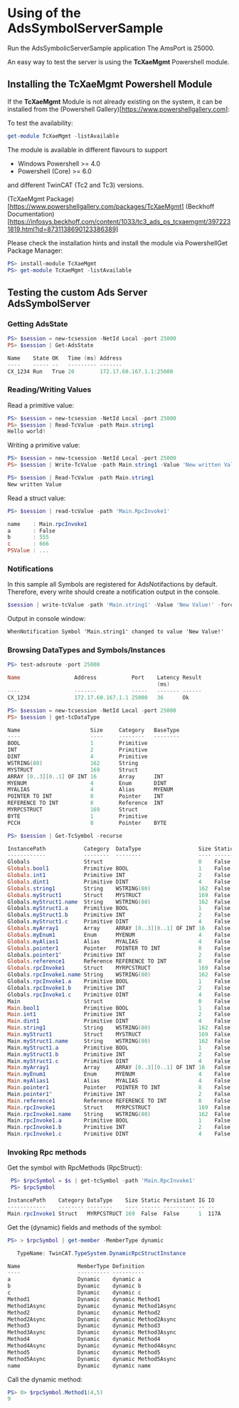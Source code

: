 ﻿# Using of the AdsSymbolServerSample

Run the AdsSymbolicServerSample application
The AmsPort is 25000.

An easy way to test the server is using the **TcXaeMgmt** Powershell module.

## Installing the **TcXaeMgmt** Powershell Module

If the **TcXaeMgmt** Module is not already existing on the system, it 
can be installed from the (Powershell Gallery)[https://www.powershellgallery.com]:

To test the availability:

```powershell
get-module TcXaeMgmt -listAvailable
```

The module is available in different flavours to support

- Windows Powershell >= 4.0
- Powershell (Core) >= 6.0

and different TwinCAT (Tc2 and Tc3) versions.

(TcXaeMgmt Package)[https://www.powershellgallery.com/packages/TcXaeMgmt]
(Beckhoff Documentation)[https://infosys.beckhoff.com/content/1033/tc3_ads_ps_tcxaemgmt/3972231819.html?id=8731138690123386389]

Please check the installation hints and install the module via PowershellGet Package Manager:

```powershell
PS> install-module TcXaeMgmt
PS> get-module TcXaeMgmt -listAvailable
```

## Testing the custom Ads Server **AdsSymbolServer**

### Getting AdsState

```powershell
PS> $session = new-tcsession -NetId Local -port 25000
PS> $session | Get-AdsState

Name    State OK   Time (ms) Address
----    ----- --   --------- -------
CX_1234 Run   True 20        172.17.60.167.1.1:25000
```

### Reading/Writing Values

Read a primitive value:

```powershell
PS> $session = new-tcsession -NetId Local -port 25000
PS> $session | Read-TcValue -path Main.string1
Hello world!
```

Writing a primitive value:

```powershell
PS> $session = new-tcsession -NetId Local -port 25000
PS> $session | Write-TcValue -path Main.string1 -Value 'New written Value' -force
```

```powershell
PS> $session | Read-TcValue -path Main.string1
New written Value
```

Read a struct value:

```powershell
PS> $session | read-tcValue -path 'Main.RpcInvoke1'

name    : Main.rpcInvoke1
a       : False
b       : 555
c       : 666
PSValue : ...
```

### Notifications
In this sample all Symbols are registered for AdsNotifactions by default. Therefore, every write should create a notification output in the console.

```powershell
$session | write-tcValue -path 'Main.string1' -Value 'New Value!' -force
```

Output in console window:

```cmd
WhenNotification Symbol 'Main.string1' changed to value 'New Value!'
```

### Browsing DataTypes and Symbols/Instances

```powershell
PS> test-adsroute -port 25000

Name                 Address           Port    Latency Result
                                               (ms)
----                 -------           -----   ------- ------
CX_1234              172.17.60.167.1.1 25000   36      Ok
```

```powershell
PS> $session = new-tcsession -NetId Local -port 25000
PS> $session | get-tcDataType

Name                      Size     Category   BaseType
----                      ----     --------   --------
BOOL                      1        Primitive
INT                       2        Primitive
DINT                      4        Primitive
WSTRING(80)               162      String
MYSTRUCT                  169      Struct
ARRAY [0..3][0..1] OF INT 16       Array      INT
MYENUM                    4        Enum       DINT
MYALIAS                   4        Alias      MYENUM
POINTER TO INT            8        Pointer    INT
REFERENCE TO INT          8        Reference  INT
MYRPCSTRUCT               169      Struct
BYTE                      1        Primitive
PCCH                      8        Pointer    BYTE
```

```powershell
PS> $session | Get-TcSymbol -recurse

InstancePath            Category  DataType                  Size Static Persistant IG   IO
------------            --------  --------                  ---- ------ ---------- --   --
Globals                 Struct                              0    False  False      0    0
Globals.bool1           Primitive BOOL                      1    False  False      2    1000
Globals.int1            Primitive INT                       2    False  False      2    1001
Globals.dint1           Primitive DINT                      4    False  False      2    1003
Globals.string1         String    WSTRING(80)               162  False  False      2    1007
Globals.myStruct1       Struct    MYSTRUCT                  169  False  False      2    10A9
Globals.myStruct1.name  String    WSTRING(80)               162  False  False      2    10A9
Globals.myStruct1.a     Primitive BOOL                      1    False  False      2    114B
Globals.myStruct1.b     Primitive INT                       2    False  False      2    114C
Globals.myStruct1.c     Primitive DINT                      4    False  False      2    114E
Globals.myArray1        Array     ARRAY [0..3][0..1] OF INT 16   False  False      2    1152
Globals.myEnum1         Enum      MYENUM                    4    False  False      2    1162
Globals.myAlias1        Alias     MYALIAS                   4    False  False      2    1166
Globals.pointer1        Pointer   POINTER TO INT            8    False  False      2    116A
Globals.pointer1^       Primitive INT                       2    False  False      F014 0
Globals.reference1      Reference REFERENCE TO INT          8    False  False      2    1172
Globals.rpcInvoke1      Struct    MYRPCSTRUCT               169  False  False      2    117A
Globals.rpcInvoke1.name String    WSTRING(80)               162  False  False      2    117A
Globals.rpcInvoke1.a    Primitive BOOL                      1    False  False      2    121C
Globals.rpcInvoke1.b    Primitive INT                       2    False  False      2    121D
Globals.rpcInvoke1.c    Primitive DINT                      4    False  False      2    121F
Main                    Struct                              0    False  False      0    0
Main.bool1              Primitive BOOL                      1    False  False      1    1000
Main.int1               Primitive INT                       2    False  False      1    1001
Main.dint1              Primitive DINT                      4    False  False      1    1003
Main.string1            String    WSTRING(80)               162  False  False      1    1007
Main.myStruct1          Struct    MYSTRUCT                  169  False  False      1    10A9
Main.myStruct1.name     String    WSTRING(80)               162  False  False      1    10A9
Main.myStruct1.a        Primitive BOOL                      1    False  False      1    114B
Main.myStruct1.b        Primitive INT                       2    False  False      1    114C
Main.myStruct1.c        Primitive DINT                      4    False  False      1    114E
Main.myArray1           Array     ARRAY [0..3][0..1] OF INT 16   False  False      1    1152
Main.myEnum1            Enum      MYENUM                    4    False  False      1    1162
Main.myAlias1           Alias     MYALIAS                   4    False  False      1    1166
Main.pointer1           Pointer   POINTER TO INT            8    False  False      1    116A
Main.pointer1^          Primitive INT                       2    False  False      F014 0
Main.reference1         Reference REFERENCE TO INT          8    False  False      1    1172
Main.rpcInvoke1         Struct    MYRPCSTRUCT               169  False  False      1    117A
Main.rpcInvoke1.name    String    WSTRING(80)               162  False  False      1    117A
Main.rpcInvoke1.a       Primitive BOOL                      1    False  False      1    121C
Main.rpcInvoke1.b       Primitive INT                       2    False  False      1    121D
Main.rpcInvoke1.c       Primitive DINT                      4    False  False      1    121F
```

### Invoking Rpc methods

Get the symbol with RpcMethods (RpcStruct):

```powershell
 PS> $rpcSymbol = $s | get-tcSymbol -path 'Main.RpcInvoke1'
 PS> $rpcSymbol

InstancePath    Category DataType    Size Static Persistant IG IO
------------    -------- --------    ---- ------ ---------- -- --
Main.rpcInvoke1 Struct   MYRPCSTRUCT 169  False  False      1  117A

```

Get the (dynamic) fields and methods of the symbol:

```powershell
PS> > $rpcSymbol | get-member -MemberType dynamic

   TypeName: TwinCAT.TypeSystem.DynamicRpcStructInstance

Name                  MemberType Definition
----                  ---------- ----------
a                     Dynamic    dynamic a
b                     Dynamic    dynamic b
c                     Dynamic    dynamic c
Method1               Dynamic    dynamic Method1
Method1Async          Dynamic    dynamic Method1Async
Method2               Dynamic    dynamic Method2
Method2Async          Dynamic    dynamic Method2Async
Method3               Dynamic    dynamic Method3
Method3Async          Dynamic    dynamic Method3Async
Method4               Dynamic    dynamic Method4
Method4Async          Dynamic    dynamic Method4Async
Method5               Dynamic    dynamic Method5
Method5Async          Dynamic    dynamic Method5Async
name                  Dynamic    dynamic name
```

Call the dynamic method:

```powershell
PS> 0> $rpcSymbol.Method1(4,5)
9
```
